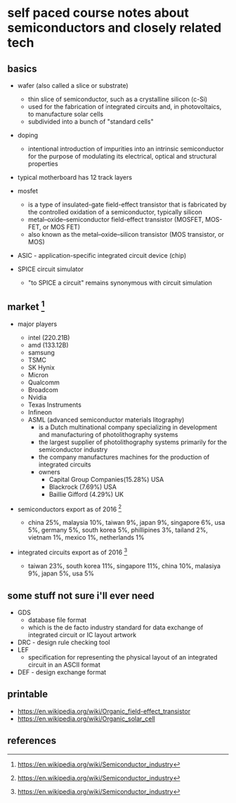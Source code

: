 # self paced course notes about semiconductors and closely related tech

## basics

- wafer (also called a slice or substrate)
  - thin slice of semiconductor, such as a crystalline silicon (c-Si)
  - used for the fabrication of integrated circuits and, in photovoltaics, to manufacture solar cells
  - subdivided into a bunch of "standard cells"

- doping
  - intentional introduction of impurities into an intrinsic semiconductor 
    for the purpose of modulating its electrical, optical and structural properties

- typical motherboard has 12 track layers

- mosfet
  - is a type of insulated-gate field-effect transistor that is fabricated by the controlled 
    oxidation of a semiconductor, typically silicon
  - metal–oxide–semiconductor field-effect transistor (MOSFET, MOS-FET, or MOS FET)
  - also known as the metal–oxide–silicon transistor (MOS transistor, or MOS)

- ASIC - application-specific integrated circuit device (chip)

- SPICE circuit simulator
  - "to SPICE a circuit" remains synonymous with circuit simulation


## market [^4]

- major players
  - intel (220.21B)
  - amd (133.12B)
  - samsung
  - TSMC
  - SK Hynix
  - Micron
  - Qualcomm
  - Broadcom
  - Nvidia
  - Texas Instruments
  - Infineon
  - ASML (advanced semiconductor materials litography)
    - is a Dutch multinational company specializing in development and manufacturing of photolithography systems
    - the largest supplier of photolithography systems primarily for the semiconductor industry
    - the company manufactures machines for the production of integrated circuits
    - owners
      - Capital Group Companies(15.28%) USA
      - Blackrock (7.69%) USA
      - Baillie Gifford (4.29%) UK

- semiconductors export as of 2016 [^4]
  - china 25%, malaysia 10%, taiwan 9%, japan 9%, singapore 6%, usa 5%, germany 5%,
    south korea 5%, phillipines 3%, tailand 2%, vietnam 1%, mexico 1%, netherlands 1%

- integrated circuits export as of 2016 [^4]
  - taiwan 23%, south korea 11%, singapore 11%, china 10%, malasiya 9%, japan 5%, usa 5%


## some stuff not sure i'll ever need

- GDS
  - database file format 
  - which is the de facto industry standard for data exchange of integrated circuit 
    or IC layout artwork
- DRC - design rule checking tool
- LEF 
  - specification for representing the physical layout of an integrated circuit 
    in an ASCII format
- DEF - design exchange format


## printable

- https://en.wikipedia.org/wiki/Organic_field-effect_transistor
- https://en.wikipedia.org/wiki/Organic_solar_cell


## references

[^2]: https://anysilicon.com/semiconductor-supply-chain-overview/
[^3]: https://www.sciencedirect.com/topics/materials-science/silicon-wafer
[^4]: https://en.wikipedia.org/wiki/Semiconductor_industry
